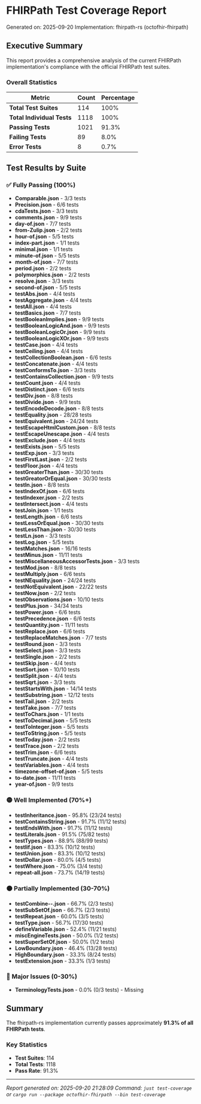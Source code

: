# FHIRPath Test Coverage Report

Generated on: 2025-09-20
Implementation: fhirpath-rs (octofhir-fhirpath)

## Executive Summary

This report provides a comprehensive analysis of the current FHIRPath implementation's compliance with the official FHIRPath test suites.

### Overall Statistics

| Metric | Count | Percentage |
|--------|-------|------------|
| **Total Test Suites** | 114 | 100% |
| **Total Individual Tests** | 1118 | 100% |
| **Passing Tests** | 1021 | 91.3% |
| **Failing Tests** | 89 | 8.0% |
| **Error Tests** | 8 | 0.7% |

## Test Results by Suite

### ✅ Fully Passing (100%)

- **Comparable.json** - 3/3 tests
- **Precision.json** - 6/6 tests
- **cdaTests.json** - 3/3 tests
- **comments.json** - 9/9 tests
- **day-of.json** - 7/7 tests
- **from-Zulip.json** - 2/2 tests
- **hour-of.json** - 5/5 tests
- **index-part.json** - 1/1 tests
- **minimal.json** - 1/1 tests
- **minute-of.json** - 5/5 tests
- **month-of.json** - 7/7 tests
- **period.json** - 2/2 tests
- **polymorphics.json** - 2/2 tests
- **resolve.json** - 3/3 tests
- **second-of.json** - 5/5 tests
- **testAbs.json** - 4/4 tests
- **testAggregate.json** - 4/4 tests
- **testAll.json** - 4/4 tests
- **testBasics.json** - 7/7 tests
- **testBooleanImplies.json** - 9/9 tests
- **testBooleanLogicAnd.json** - 9/9 tests
- **testBooleanLogicOr.json** - 9/9 tests
- **testBooleanLogicXOr.json** - 9/9 tests
- **testCase.json** - 4/4 tests
- **testCeiling.json** - 4/4 tests
- **testCollectionBoolean.json** - 6/6 tests
- **testConcatenate.json** - 4/4 tests
- **testConformsTo.json** - 3/3 tests
- **testContainsCollection.json** - 9/9 tests
- **testCount.json** - 4/4 tests
- **testDistinct.json** - 6/6 tests
- **testDiv.json** - 8/8 tests
- **testDivide.json** - 9/9 tests
- **testEncodeDecode.json** - 8/8 tests
- **testEquality.json** - 28/28 tests
- **testEquivalent.json** - 24/24 tests
- **testEscapeHtmlCustom.json** - 8/8 tests
- **testEscapeUnescape.json** - 4/4 tests
- **testExclude.json** - 4/4 tests
- **testExists.json** - 5/5 tests
- **testExp.json** - 3/3 tests
- **testFirstLast.json** - 2/2 tests
- **testFloor.json** - 4/4 tests
- **testGreaterThan.json** - 30/30 tests
- **testGreatorOrEqual.json** - 30/30 tests
- **testIn.json** - 8/8 tests
- **testIndexOf.json** - 6/6 tests
- **testIndexer.json** - 2/2 tests
- **testIntersect.json** - 4/4 tests
- **testJoin.json** - 1/1 tests
- **testLength.json** - 6/6 tests
- **testLessOrEqual.json** - 30/30 tests
- **testLessThan.json** - 30/30 tests
- **testLn.json** - 3/3 tests
- **testLog.json** - 5/5 tests
- **testMatches.json** - 16/16 tests
- **testMinus.json** - 11/11 tests
- **testMiscellaneousAccessorTests.json** - 3/3 tests
- **testMod.json** - 8/8 tests
- **testMultiply.json** - 6/6 tests
- **testNEquality.json** - 24/24 tests
- **testNotEquivalent.json** - 22/22 tests
- **testNow.json** - 2/2 tests
- **testObservations.json** - 10/10 tests
- **testPlus.json** - 34/34 tests
- **testPower.json** - 6/6 tests
- **testPrecedence.json** - 6/6 tests
- **testQuantity.json** - 11/11 tests
- **testReplace.json** - 6/6 tests
- **testReplaceMatches.json** - 7/7 tests
- **testRound.json** - 3/3 tests
- **testSelect.json** - 3/3 tests
- **testSingle.json** - 2/2 tests
- **testSkip.json** - 4/4 tests
- **testSort.json** - 10/10 tests
- **testSplit.json** - 4/4 tests
- **testSqrt.json** - 3/3 tests
- **testStartsWith.json** - 14/14 tests
- **testSubstring.json** - 12/12 tests
- **testTail.json** - 2/2 tests
- **testTake.json** - 7/7 tests
- **testToChars.json** - 1/1 tests
- **testToDecimal.json** - 5/5 tests
- **testToInteger.json** - 5/5 tests
- **testToString.json** - 5/5 tests
- **testToday.json** - 2/2 tests
- **testTrace.json** - 2/2 tests
- **testTrim.json** - 6/6 tests
- **testTruncate.json** - 4/4 tests
- **testVariables.json** - 4/4 tests
- **timezone-offset-of.json** - 5/5 tests
- **to-date.json** - 11/11 tests
- **year-of.json** - 9/9 tests

### 🟡 Well Implemented (70%+)

- **testInheritance.json** - 95.8% (23/24 tests)
- **testContainsString.json** - 91.7% (11/12 tests)
- **testEndsWith.json** - 91.7% (11/12 tests)
- **testLiterals.json** - 91.5% (75/82 tests)
- **testTypes.json** - 88.9% (88/99 tests)
- **testIif.json** - 83.3% (10/12 tests)
- **testUnion.json** - 83.3% (10/12 tests)
- **testDollar.json** - 80.0% (4/5 tests)
- **testWhere.json** - 75.0% (3/4 tests)
- **repeat-all.json** - 73.7% (14/19 tests)

### 🟠 Partially Implemented (30-70%)

- **testCombine--.json** - 66.7% (2/3 tests)
- **testSubSetOf.json** - 66.7% (2/3 tests)
- **testRepeat.json** - 60.0% (3/5 tests)
- **testType.json** - 56.7% (17/30 tests)
- **defineVariable.json** - 52.4% (11/21 tests)
- **miscEngineTests.json** - 50.0% (1/2 tests)
- **testSuperSetOf.json** - 50.0% (1/2 tests)
- **LowBoundary.json** - 46.4% (13/28 tests)
- **HighBoundary.json** - 33.3% (8/24 tests)
- **testExtension.json** - 33.3% (1/3 tests)

### 🔴 Major Issues (0-30%)

- **TerminologyTests.json** - 0.0% (0/3 tests) - Missing

## Summary

The fhirpath-rs implementation currently passes approximately **91.3% of all FHIRPath tests**.

### Key Statistics
- **Test Suites**: 114
- **Total Tests**: 1118
- **Pass Rate**: 91.3%

---

*Report generated on: 2025-09-20 21:28:09*
*Command: `just test-coverage` or `cargo run --package octofhir-fhirpath --bin test-coverage`*
